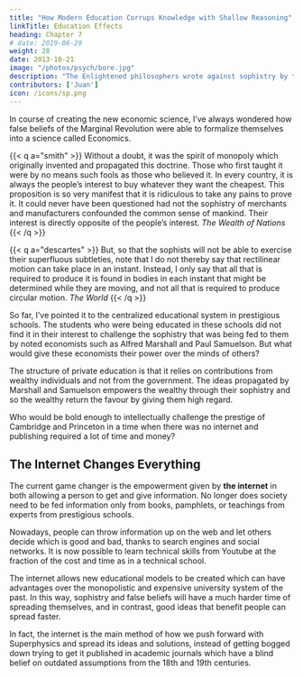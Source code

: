 ```yaml
---
title: "How Modern Education Corrups Knowledge with Shallow Reasoning"
linkTitle: Education Effects
heading: Chapter 7
# date: 2019-06-29
weight: 28
date: 2013-10-21
image: "/photos/psych/bore.jpg"
description: "The Enlightened philosophers wrote against sophistry by the merchants and by fake scientists. Here, we lay the blame on the for-profit educational system for the current flaws in science"
contributors: ['Juan']
icon: /icons/sp.png
---
```



In course of creating the new economic science, I’ve always wondered how false beliefs of the Marginal Revolution were able to formalize themselves into a science called Economics. 


{{< q a="smith" >}}
Without a doubt, it was the spirit of monopoly which originally invented and propagated this doctrine. Those who first taught it were by no means such fools as those who believed it. In every country, it is always the people’s interest to buy whatever they want the cheapest. This proposition is so very manifest that it is ridiculous to take any pains to prove it. It could never have been questioned had not the sophistry of merchants and manufacturers confounded the common sense of mankind. Their interest is directly opposite of the people’s interest.
<cite>The Wealth of Nations</cite>
{{< /q >}}


{{< q a="descartes" >}}
But, so that the sophists will not be able to exercise their superfluous subtleties, note that I do not thereby say that rectilinear motion can take place in an instant. Instead, I only say that all that is required to produce it is found in bodies in each instant that might be determined while they are moving, and not all that is required to produce circular motion.
<cite>The World</cite>
{{< /q >}}


So far, I’ve pointed it to the centralized educational system in prestigious schools. The students who were being educated in these schools did not find it in their interest to challenge the sophistry that was being fed to them by noted economists such as Alfred Marshall and Paul Samuelson. But what would give these economists their power over the minds of others? 

The structure of private education is that it relies on contributions from wealthy individuals and not from the government. The ideas propagated by Marshall and Samuelson empowers the wealthy through their sophistry and so the wealthy return the favour by giving them high regard.

Who would be bold enough to intellectually challenge the prestige of Cambridge and Princeton in a time when there was no internet and publishing required a lot of time and money?


## The Internet Changes Everything

The current game changer is the empowerment given by **the internet** in both allowing a person to get and give information. No longer does society need to be fed information only from books, pamphlets, or teachings from experts from prestigious schools.

Nowadays, people can throw information up on the web and let others decide which is good and bad, thanks to search engines and social networks. It is now possible to learn technical skills from Youtube at the fraction of the cost and time as in a technical school. 

The internet allows new educational models to be created which can have advantages over the monopolistic and expensive university system of the past. In this way, sophistry and false beliefs will have a much harder time of spreading themselves, and in contrast, good ideas that benefit people can spread faster.

In fact, the internet is the main method of how we push forward with Superphysics and spread its ideas and solutions, instead of getting bogged down trying to get it published in academic journals which have a blind belief on outdated assumptions from the 18th and 19th centuries. 
